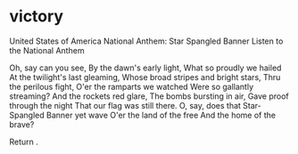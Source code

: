 # victory

United States of America National Anthem: Star Spangled Banner
Listen to the National Anthem

Oh, say can you see,
By the dawn's early light,
What so proudly we hailed
At the twilight's last gleaming,
Whose broad stripes and bright stars,
Thru the perilous fight,
O'er the ramparts we watched
Were so gallantly streaming?
And the rockets red glare,
The bombs bursting in air,
Gave proof through the night
That our flag was still there.
O, say, does that
Star-Spangled Banner yet wave
O'er the land of the free
And the home of the brave?

Return
.

